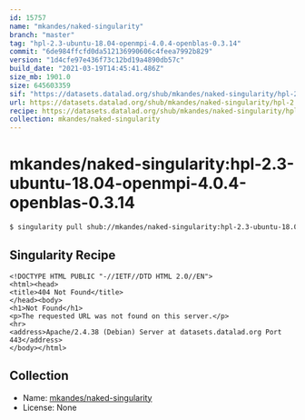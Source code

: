 ```yaml
---
id: 15757
name: "mkandes/naked-singularity"
branch: "master"
tag: "hpl-2.3-ubuntu-18.04-openmpi-4.0.4-openblas-0.3.14"
commit: "6de984ffcfd0da512136990606c4feea7992b829"
version: "1d4cfe97e436f73c12bd19a4890db57c"
build_date: "2021-03-19T14:45:41.486Z"
size_mb: 1901.0
size: 645603359
sif: "https://datasets.datalad.org/shub/mkandes/naked-singularity/hpl-2.3-ubuntu-18.04-openmpi-4.0.4-openblas-0.3.14/2021-03-19-6de984ff-1d4cfe97/1d4cfe97e436f73c12bd19a4890db57c.sif"
url: https://datasets.datalad.org/shub/mkandes/naked-singularity/hpl-2.3-ubuntu-18.04-openmpi-4.0.4-openblas-0.3.14/2021-03-19-6de984ff-1d4cfe97/
recipe: https://datasets.datalad.org/shub/mkandes/naked-singularity/hpl-2.3-ubuntu-18.04-openmpi-4.0.4-openblas-0.3.14/2021-03-19-6de984ff-1d4cfe97/Singularity
collection: mkandes/naked-singularity
---
```


# mkandes/naked-singularity:hpl-2.3-ubuntu-18.04-openmpi-4.0.4-openblas-0.3.14

```bash
$ singularity pull shub://mkandes/naked-singularity:hpl-2.3-ubuntu-18.04-openmpi-4.0.4-openblas-0.3.14
```

## Singularity Recipe

```singularity
<!DOCTYPE HTML PUBLIC "-//IETF//DTD HTML 2.0//EN">
<html><head>
<title>404 Not Found</title>
</head><body>
<h1>Not Found</h1>
<p>The requested URL was not found on this server.</p>
<hr>
<address>Apache/2.4.38 (Debian) Server at datasets.datalad.org Port 443</address>
</body></html>
```

## Collection

 - Name: [mkandes/naked-singularity](https://github.com/mkandes/naked-singularity)
 - License: None

